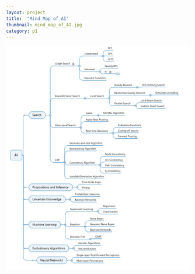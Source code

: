 ```yaml
---
layout: project
title:  "Mind Map of AI"
thumbnail: mind_map_of_AI.jpg
category: p1
---
```


![Mind Map of AI](/assets/img/projects/p1/mind_map_of_AI.jpg)